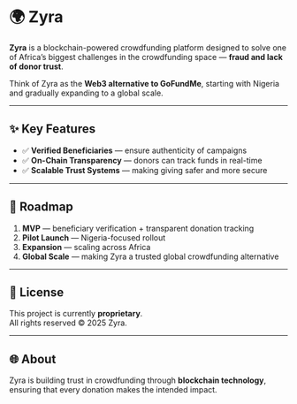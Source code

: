 # 🌍 Zyra

**Zyra** is a blockchain-powered crowdfunding platform designed to solve one of Africa’s biggest challenges in the crowdfunding space — **fraud and lack of donor trust**.  

Think of Zyra as the **Web3 alternative to GoFundMe**, starting with Nigeria and gradually expanding to a global scale.  

---

## ✨ Key Features
- ✅ **Verified Beneficiaries** — ensure authenticity of campaigns  
- ✅ **On-Chain Transparency** — donors can track funds in real-time  
- ✅ **Scalable Trust Systems** — making giving safer and more secure  

---

## 🚀 Roadmap
1. **MVP** — beneficiary verification + transparent donation tracking  
2. **Pilot Launch** — Nigeria-focused rollout  
3. **Expansion** — scaling across Africa  
4. **Global Scale** — making Zyra a trusted global crowdfunding alternative  

---

## 📜 License
This project is currently **proprietary**.  
All rights reserved © 2025 Zyra.  

---

## 🌐 About
Zyra is building trust in crowdfunding through **blockchain technology**, ensuring that every donation makes the intended impact.
